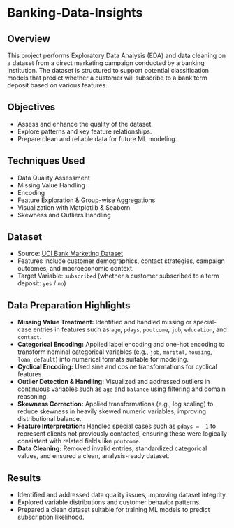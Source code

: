 # Banking-Data-Insights

## Overview
This project performs Exploratory Data Analysis (EDA) and data cleaning on a dataset from a direct marketing campaign conducted by a banking institution. The dataset is structured to support potential classification models that predict whether a customer will subscribe to a bank term deposit based on various features.

## Objectives
- Assess and enhance the quality of the dataset.
- Explore patterns and key feature relationships.
- Prepare clean and reliable data for future ML modeling.

## Techniques Used
- Data Quality Assessment
- Missing Value Handling
- Encoding
- Feature Exploration & Group-wise Aggregations
- Visualization with Matplotlib & Seaborn
- Skewness and Outliers Handling


## Dataset
- Source: [UCI Bank Marketing Dataset](https://archive.ics.uci.edu/ml/datasets/bank+marketing)
- Features include customer demographics, contact strategies, campaign outcomes, and macroeconomic context.
- Target Variable: `subscribed` (whether a customer subscribed to a term deposit: `yes` / `no`)

##  Data Preparation Highlights
- **Missing Value Treatment:** Identified and handled missing or special-case entries in features such as `age`, `pdays`, `poutcome`, `job`, `education`, and `contact`.
- **Categorical Encoding:** Applied label encoding and one-hot encoding to transform nominal categorical variables (e.g., `job`, `marital`, `housing`, `loan`, `default`) into numerical formats suitable for modeling.
- **Cyclical Encoding:** Used sine and cosine transformations for cyclical features
- **Outlier Detection & Handling:** Visualized and addressed outliers in continuous variables such as `age` and `balance` using filtering and domain reasoning.
- **Skewness Correction:** Applied transformations (e.g., log scaling) to reduce skewness in heavily skewed numeric variables, improving distributional balance.
- **Feature Interpretation:** Handled special cases such as `pdays = -1` to represent clients not previously contacted, ensuring these were logically consistent with related fields like `poutcome`.
- **Data Cleaning:** Removed invalid entries, standardized categorical values, and ensured a clean, analysis-ready dataset.

## Results
- Identified and addressed data quality issues, improving dataset integrity.
- Explored variable distributions and customer behavior patterns.
- Prepared a clean dataset suitable for training ML models to predict subscription likelihood.

